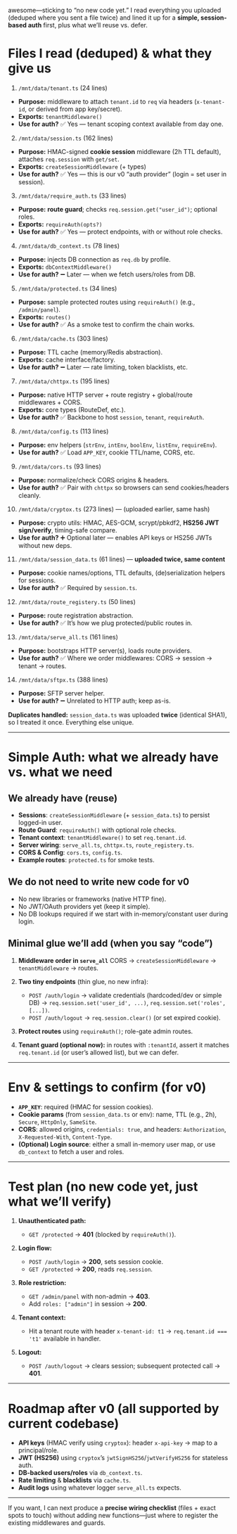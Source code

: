 awesome—sticking to “no new code yet.” I read everything you uploaded (deduped where you sent a file twice) and lined it up for a **simple, session-based auth** first, plus what we’ll reuse vs. defer.

# Files I read (deduped) & what they give us

1. `/mnt/data/tenant.ts` (24 lines)

* **Purpose:** middleware to attach `tenant.id` to `req` via headers (`x-tenant-id`, or derived from app key/secret).
* **Exports:** `tenantMiddleware()`
* **Use for auth?** ✅ Yes — tenant scoping context available from day one.

2. `/mnt/data/session.ts` (162 lines)

* **Purpose:** HMAC-signed **cookie session** middleware (2h TTL default), attaches `req.session` with `get/set`.
* **Exports:** `createSessionMiddleware` (+ types)
* **Use for auth?** ✅ Yes — this is our v0 “auth provider” (login = set user in session).

3. `/mnt/data/require_auth.ts` (33 lines)

* **Purpose:** **route guard**; checks `req.session.get("user_id")`; optional roles.
* **Exports:** `requireAuth(opts?)`
* **Use for auth?** ✅ Yes — protect endpoints, with or without role checks.

4. `/mnt/data/db_context.ts` (78 lines)

* **Purpose:** injects DB connection as `req.db` by profile.
* **Exports:** `dbContextMiddleware()`
* **Use for auth?** ➖ Later — when we fetch users/roles from DB.

5. `/mnt/data/protected.ts` (34 lines)

* **Purpose:** sample protected routes using `requireAuth()` (e.g., `/admin/panel`).
* **Exports:** `routes()`
* **Use for auth?** ✅ As a smoke test to confirm the chain works.

6. `/mnt/data/cache.ts` (303 lines)

* **Purpose:** TTL cache (memory/Redis abstraction).
* **Exports:** cache interface/factory.
* **Use for auth?** ➖ Later — rate limiting, token blacklists, etc.

7. `/mnt/data/chttpx.ts` (195 lines)

* **Purpose:** native HTTP server + route registry + global/route middlewares + CORS.
* **Exports:** core types (RouteDef, etc.).
* **Use for auth?** ✅ Backbone to host `session`, `tenant`, `requireAuth`.

8. `/mnt/data/config.ts` (113 lines)

* **Purpose:** env helpers (`strEnv`, `intEnv`, `boolEnv`, `listEnv`, `requireEnv`).
* **Use for auth?** ✅ Load `APP_KEY`, cookie TTL/name, CORS, etc.

9. `/mnt/data/cors.ts` (93 lines)

* **Purpose:** normalize/check CORS origins & headers.
* **Use for auth?** ✅ Pair with `chttpx` so browsers can send cookies/headers cleanly.

10. `/mnt/data/cryptox.ts` (273 lines) — (uploaded earlier, same hash)

* **Purpose:** crypto utils: HMAC, AES-GCM, scrypt/pbkdf2, **HS256 JWT sign/verify**, timing-safe compare.
* **Use for auth?** ➕ Optional later — enables API keys or HS256 JWTs without new deps.

11. `/mnt/data/session_data.ts` (61 lines) — **uploaded twice, same content**

* **Purpose:** cookie names/options, TTL defaults, (de)serialization helpers for sessions.
* **Use for auth?** ✅ Required by `session.ts`.

12. `/mnt/data/route_registery.ts` (50 lines)

* **Purpose:** route registration abstraction.
* **Use for auth?** ✅ It’s how we plug protected/public routes in.

13. `/mnt/data/serve_all.ts` (161 lines)

* **Purpose:** bootstraps HTTP server(s), loads route providers.
* **Use for auth?** ✅ Where we order middlewares: CORS → session → tenant → routes.

14. `/mnt/data/sftpx.ts` (388 lines)

* **Purpose:** SFTP server helper.
* **Use for auth?** ➖ Unrelated to HTTP auth; keep as-is.

**Duplicates handled:** `session_data.ts` was uploaded **twice** (identical SHA1), so I treated it once. Everything else unique.

---

# Simple Auth: what we already have vs. what we need

## We already have (reuse)

* **Sessions**: `createSessionMiddleware` (+ `session_data.ts`) to persist logged-in user.
* **Route Guard**: `requireAuth()` with optional role checks.
* **Tenant context**: `tenantMiddleware()` to set `req.tenant.id`.
* **Server wiring**: `serve_all.ts`, `chttpx.ts`, `route_registery.ts`.
* **CORS & Config**: `cors.ts`, `config.ts`.
* **Example routes**: `protected.ts` for smoke tests.

## We do **not** need to write new code for v0

* No new libraries or frameworks (native HTTP fine).
* No JWT/OAuth providers yet (keep it simple).
* No DB lookups required if we start with in-memory/constant user during login.

## Minimal glue we’ll add (when you say “code”)

1. **Middleware order in `serve_all`**
   CORS → `createSessionMiddleware` → `tenantMiddleware` → routes.
2. **Two tiny endpoints** (thin glue, no new infra):

   * `POST /auth/login` → validate credentials (hardcoded/dev or simple DB) → `req.session.set('user_id', ...)`, `req.session.set('roles', [...])`.
   * `POST /auth/logout` → `req.session.clear()` (or set expired cookie).
3. **Protect routes** using `requireAuth()`; role-gate admin routes.
4. **Tenant guard (optional now):** in routes with `:tenantId`, assert it matches `req.tenant.id` (or user’s allowed list), but we can defer.

---

# Env & settings to confirm (for v0)

* **`APP_KEY`**: required (HMAC for session cookies).
* **Cookie params** (from `session_data.ts` or env): name, TTL (e.g., 2h), `Secure`, `HttpOnly`, `SameSite`.
* **CORS**: allowed origins, `credentials: true`, and headers: `Authorization`, `X-Requested-With`, `Content-Type`.
* **(Optional) Login source**: either a small in-memory user map, or use `db_context` to fetch a user and roles.

---

# Test plan (no new code yet, just what we’ll verify)

1. **Unauthenticated path:**

   * `GET /protected` → **401** (blocked by `requireAuth()`).
2. **Login flow:**

   * `POST /auth/login` → **200**, sets session cookie.
   * `GET /protected` → **200**, reads `req.session`.
3. **Role restriction:**

   * `GET /admin/panel` with non-admin → **403**.
   * Add `roles: ["admin"]` in session → **200**.
4. **Tenant context:**

   * Hit a tenant route with header `x-tenant-id: t1` → `req.tenant.id === 't1'` available in handler.
5. **Logout:**

   * `POST /auth/logout` → clears session; subsequent protected call → **401**.

---

# Roadmap after v0 (all supported by current codebase)

* **API keys** (HMAC verify using `cryptox`): header `x-api-key` → map to a principal/role.
* **JWT (HS256)** using `cryptox`’s `jwtSignHS256`/`jwtVerifyHS256` for stateless auth.
* **DB-backed users/roles** via `db_context.ts`.
* **Rate limiting** & **blacklists** via `cache.ts`.
* **Audit logs** using whatever logger `serve_all.ts` expects.

---

If you want, I can next produce a **precise wiring checklist** (files + exact spots to touch) without adding new functions—just where to register the existing middlewares and guards.
